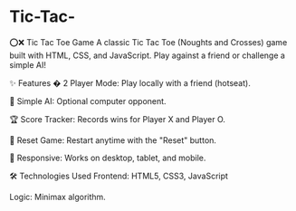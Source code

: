 # Tic-Tac-
⭕❌ Tic Tac Toe Game
A classic Tic Tac Toe (Noughts and Crosses) game built with HTML, CSS, and JavaScript. Play against a friend or challenge a simple AI!


✨ Features
� 2 Player Mode: Play locally with a friend (hotseat).

🤖 Simple AI: Optional computer opponent.

🏆 Score Tracker: Records wins for Player X and Player O.

🔄 Reset Game: Restart anytime with the "Reset" button.

📱 Responsive: Works on desktop, tablet, and mobile.

🛠️ Technologies Used
Frontend: HTML5, CSS3, JavaScript

Logic: Minimax algorithm.
